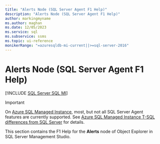 ```yaml
---
title: "Alerts Node (SQL Server Agent F1 Help)"
description: "Alerts Node (SQL Server Agent F1 Help)"
author: markingmyname
ms.author: maghan
ms.date: 12/05/2023
ms.service: sql
ms.subservice: ssms
ms.topic: ui-reference
monikerRange: "=azuresqldb-mi-current||>=sql-server-2016"
---
```


# Alerts Node (SQL Server Agent F1 Help)

[!INCLUDE [SQL Server SQL MI](../../includes/applies-to-version/sql-asdbmi.md)]

> [!IMPORTANT]  
> On [Azure SQL Managed Instance](/azure/sql-database/sql-database-managed-instance), most, but not all SQL Server Agent features are currently supported. See [Azure SQL Managed Instance T-SQL differences from SQL Server](/azure/sql-database/sql-database-managed-instance-transact-sql-information#sql-server-agent) for details.

This section contains the F1 Help for the **Alerts** node of Object Explorer in SQL Server Management Studio.
